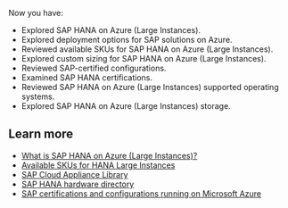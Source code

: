 Now you have:

- Explored SAP HANA on Azure (Large Instances).
- Explored deployment options for SAP solutions on Azure.
- Reviewed available SKUs for SAP HANA on Azure (Large Instances).
- Explored custom sizing for SAP HANA on Azure (Large Instances).
- Reviewed SAP-certified configurations.
- Examined SAP HANA certifications.
- Reviewed SAP HANA on Azure (Large Instances) supported operating systems.
- Explored SAP HANA on Azure (Large Instances) storage.

## Learn more

- [What is SAP HANA on Azure (Large Instances)?](/azure/virtual-machines/workloads/sap/hana-overview-architecture)
- [Available SKUs for HANA Large Instances](/azure/virtual-machines/workloads/sap/hana-available-skus)
- [SAP Cloud Appliance Library](/azure/virtual-machines/workloads/sap/cal-s4h)
- [SAP HANA hardware directory](https://www.sap.com/dmc/exp/2014-09-02-hana-hardware/enEN/#/solutions?filters=iaas)
- [SAP certifications and configurations running on Microsoft Azure](/azure/virtual-machines/workloads/sap/sap-certifications)
